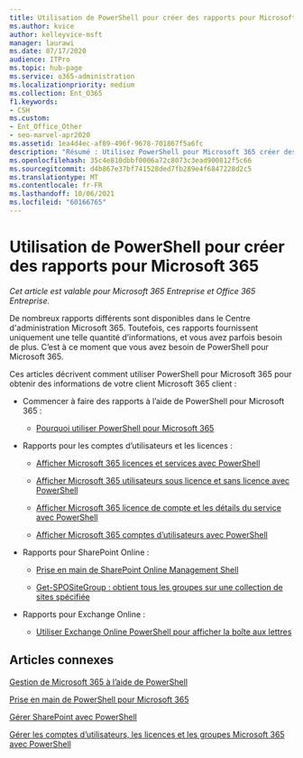 ```yaml
---
title: Utilisation de PowerShell pour créer des rapports pour Microsoft 365
ms.author: kvice
author: kelleyvice-msft
manager: laurawi
ms.date: 07/17/2020
audience: ITPro
ms.topic: hub-page
ms.service: o365-administration
ms.localizationpriority: medium
ms.collection: Ent_O365
f1.keywords:
- CSH
ms.custom:
- Ent_Office_Other
- seo-marvel-apr2020
ms.assetid: 1ea4d4ec-af89-496f-9678-701867f5a6fc
description: "Résumé : Utilisez PowerShell pour Microsoft 365 créer des rapports que vous ne pouvez pas produire dans le Centre d'administration Microsoft 365."
ms.openlocfilehash: 35c4e810dbbf0006a72c8073c3ead900812f5c66
ms.sourcegitcommit: d4b867e37bf741528ded7fb289e4f6847228d2c5
ms.translationtype: MT
ms.contentlocale: fr-FR
ms.lasthandoff: 10/06/2021
ms.locfileid: "60166765"
---
```

# <a name="use-powershell-to-create-reports-for-microsoft-365"></a>Utilisation de PowerShell pour créer des rapports pour Microsoft 365

*Cet article est valable pour Microsoft 365 Entreprise et Office 365 Entreprise.*

De nombreux rapports différents sont disponibles dans le Centre d'administration Microsoft 365. Toutefois, ces rapports fournissent uniquement une telle quantité d’informations, et vous avez parfois besoin de plus. C’est à ce moment que vous avez besoin de PowerShell pour Microsoft 365.
  
Ces articles décrivent comment utiliser PowerShell pour Microsoft 365 pour obtenir des informations de votre client Microsoft 365 client :
  
- Commencer à faire des rapports à l’aide de PowerShell pour Microsoft 365 :
    
  - [Pourquoi utiliser PowerShell pour Microsoft 365](./why-you-need-to-use-microsoft-365-powershell.md)
    
    
- Rapports pour les comptes d’utilisateurs et les licences :
    
  - [Afficher Microsoft 365 licences et services avec PowerShell](view-licenses-and-services-with-microsoft-365-powershell.md)
    
  - [Afficher Microsoft 365 utilisateurs sous licence et sans licence avec PowerShell](view-licensed-and-unlicensed-users-with-microsoft-365-powershell.md)
    
  - [Afficher Microsoft 365 licence de compte et les détails du service avec PowerShell](view-account-license-and-service-details-with-microsoft-365-powershell.md)
    
  - [Afficher Microsoft 365 comptes d’utilisateurs avec PowerShell](view-user-accounts-with-microsoft-365-powershell.md)
    
- Rapports pour SharePoint Online :
    
  - [Prise en main de SharePoint Online Management Shell](/powershell/sharepoint/sharepoint-online/connect-sharepoint-online)
    
  - [Get-SPOSiteGroup : obtient tous les groupes sur une collection de sites spécifiée](/powershell/module/sharepoint-online/get-spositegroup)
    
- Rapports pour Exchange Online :
    
  - [Utiliser Exchange Online PowerShell pour afficher la boîte aux lettres](/exchange/recipients-in-exchange-online/manage-user-mailboxes/use-powershell-to-display-mailbox-information)
    
    
## <a name="related-articles"></a>Articles connexes

[Gestion de Microsoft 365 à l’aide de PowerShell](manage-microsoft-365-with-microsoft-365-powershell.md)
  
[Prise en main de PowerShell pour Microsoft 365](getting-started-with-microsoft-365-powershell.md)
  
[Gérer SharePoint avec PowerShell](manage-sharepoint-online-with-microsoft-365-powershell.md)
  
[Gérer les comptes d’utilisateurs, les licences et les groupes Microsoft 365 avec PowerShell](manage-user-accounts-and-licenses-with-microsoft-365-powershell.md)
